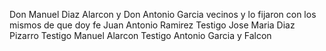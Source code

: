 Don Manuel Diaz Alarcon y Don Antonio Garcia vecinos y lo fijaron con los mismos de que doy fe Juan Antonio Ramirez Testigo Jose Maria Diaz Pizarro Testigo Manuel Alarcon Testigo Antonio Garcia y Falcon